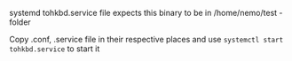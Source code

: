 systemd tohkbd.service file expects this binary to be in /home/nemo/test -folder

Copy .conf, .service file in their respective places and use ``systemctl start tohkbd.service`` to start it
